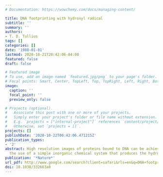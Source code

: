 ```yaml
---
# Documentation: https://wowchemy.com/docs/managing-content/

title: DNA footprinting with hydroxyl radical
subtitle: ''
summary: ''
authors:
- T. D. Tullius
tags: []
categories: []
date: '1988-01-01'
lastmod: 2020-10-21T20:42:06-04:00
featured: false
draft: false

# Featured image
# To use, add an image named `featured.jpg/png` to your page's folder.
# Focal points: Smart, Center, TopLeft, Top, TopRight, Left, Right, BottomLeft, Bottom, BottomRight.
image:
  caption: ''
  focal_point: ''
  preview_only: false

# Projects (optional).
#   Associate this post with one or more of your projects.
#   Simply enter your project's folder or file name without extension.
#   E.g. `projects = ["internal-project"]` references `content/project/deep-learning/index.md`.
#   Otherwise, set `projects = []`.
projects: []
publishDate: '2020-10-22T00:42:06.471215Z'
publication_types:
- '2'
abstract: High resolution images of proteins bound to DNA can be achieved through
  the use of a simple inorganic chemical system that produces the hydroxyl radical.
publication: '*Nature*'
url_pdf: http://www.google.com/search?client=safari&rls=en&q=DNA+footprinting+with+hydroxyl+radical&ie=UTF-8&oe=UTF-8
doi: 10.1038/332663a0
---
```

